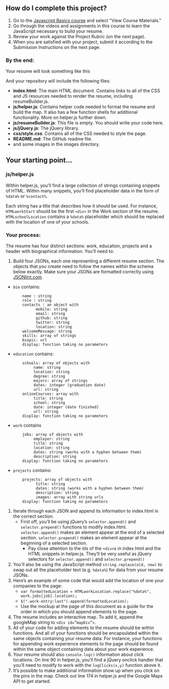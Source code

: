 <div id="readme" class="blob instapaper_body">
    <article class="markdown-body entry-content" itemprop="mainContentOfPage"><h2><a id="user-content-how-do-i-complete-this-project" class="anchor" href="#how-do-i-complete-this-project" aria-hidden="true"><span class="octicon octicon-link"></span></a>How do I complete this project?</h2>

<ol>
<li>Go to the <a href="https://www.udacity.com/course/ud804">Javascript Basics course</a> and select "View Course Materials."</li>
<li>Go through the videos and assignments in this course to learn the JavaScript necessary to build your resume.</li>
<li>Review your work against the Project Rubric (on the next page).</li>
<li>When you are satisfied with your project, submit it according to the Submission Instructions on the next page.</li>
</ol>

<h3><a id="user-content-by-the-end" class="anchor" href="#by-the-end" aria-hidden="true"><span class="octicon octicon-link"></span></a>By the end:</h3>

<p>Your resume will look something like this
<a href="https://camo.githubusercontent.com/f4c154444bc91d29cab9f120a480277f673015f5/687474703a2f2f692e696d6775722e636f6d2f7057553158626c2e706e67" target="_blank"><img src="https://camo.githubusercontent.com/f4c154444bc91d29cab9f120a480277f673015f5/687474703a2f2f692e696d6775722e636f6d2f7057553158626c2e706e67" alt="" data-canonical-src="http://i.imgur.com/pWU1Xbl.png" style="max-width:100%;"></a></p>

<p>And your repository will include the following files:</p>

<ul>
<li><strong>index.html</strong>: The main HTML document. Contains links to all of the CSS and JS resources needed to render the resume, including resumeBuilder.js.</li>
<li><strong>js/helper.js</strong>: Contains helper code needed to format the resume and build the map. It also has a few function shells for additional functionality. More on helper.js further down.</li>
<li><strong>js/resumeBuilder.js</strong>: This file is empty. You should write your code here.</li>
<li><strong>js/jQuery.js</strong>: The jQuery library.</li>
<li><strong>css/style.css</strong>: Contains all of the CSS needed to style the page.</li>
<li><strong>README.md</strong>: 
The GitHub readme file.</li>
<li>and some images in the images directory.</li>
</ul>

<h2><a id="user-content-your-starting-point" class="anchor" href="#your-starting-point" aria-hidden="true"><span class="octicon octicon-link"></span></a>Your starting point...</h2>

<h3><a id="user-content-jshelperjs" class="anchor" href="#jshelperjs" aria-hidden="true"><span class="octicon octicon-link"></span></a>js/helper.js</h3>

<p>Within helper.js, you’ll find a large collection of strings containing snippets of HTML. Within many snippets, you’ll find placeholder data in the form of <code>%data%</code> or <code>%contact%</code>.</p>

<p>Each string has a title that describes how it should be used. For instance, <code>HTMLworkStart</code> should be the first <code>&lt;div&gt;</code> in the Work section of the resume. <code>HTMLschoolLocation</code> contains a <code>%data%</code> placeholder which should be replaced with the location of one of your schools.</p>

<h3><a id="user-content-your-process" class="anchor" href="#your-process" aria-hidden="true"><span class="octicon octicon-link"></span></a>Your process:</h3>

<p>The resume has four distinct sections: work, education, projects and a header with biographical information. You’ll need to:</p>

<ol>
<li><p>Build four JSONs, each one representing a different resume section. The objects that you create need to follow the names within the schema below exactly. Make sure your JSONs are formatted correctly using <a href="http://jsonlint.com/" target="_blank">JSONlint.com</a>.</p></li>
</ol>

<ul>
<li><p><code>bio</code> contains:</p>

<pre><code>    name : string
    role : string
    contacts : an object with
          mobile: string
          email: string 
          github: string
          twitter: string 
          location: string
    welcomeMessage: string 
    skills: array of strings
    biopic: url
    display: function taking no parameters
</code></pre></li>
<li><p><code>education</code> contains:</p>

<pre><code>    schools: array of objects with
         name: string
         location: string
         degree: string
         majors: array of strings
         dates: integer (graduation date)
         url: string
    onlineCourses: array with
         title: string
         school: string
         date: integer (date finished)
         url: string
    display: function taking no parameters
</code></pre></li>
<li><p><code>work</code> contains</p>

<pre><code>    jobs: array of objects with
         employer: string 
         title: string 
         location: string 
         dates: string (works with a hyphen between them)
         description: string 
    display: function taking no parameters
</code></pre></li>
<li><p><code>projects</code> contains:</p>

<pre><code>    projects: array of objects with
          title: string 
          dates: string (works with a hyphen between them)
          description: string
          images: array with string urls
    display: function taking no parameters
</code></pre></li>
</ul>

<ol>
<li>Iterate through each JSON and append its information to index.html in the correct section.

<ul>
<li>First off, you’ll be using jQuery’s <code>selector.append()</code> and <code>selector.prepend()</code> functions to modify index.html. <code>selector.append()</code> makes an element appear at the end of a selected section. <code>selector.prepend()</code> makes an element appear at the beginning of a selected section.

<ul>
<li>Pay close attention to the ids of the <code>&lt;div&gt;</code>s in index.html and the HTML snippets in helper.js. They’ll be very useful as jQuery selectors for <code>selector.append()</code> and <code>selector.prepend()</code></li>
</ul></li>
</ul></li>
<li>You’ll also be using the JavaScript method <code>string.replace(old, new)</code> to swap out all the placeholder text (e.g. <code>%data%</code>) for data from your resume JSONs.</li>
<li>Here’s an example of some code that would add the location of one your companies to the page:

<ul>
<li><code>var formattedLocation = HTMLworkLocation.replace("%data%", work.jobs[job].location);</code></li>
<li><code>$(".work-entry:last").append(formattedLocation);</code></li>
<li>Use the mockup at the page of this document as a guide for the order in which you should append elements to the page.</li>
</ul></li>
<li>The resume includes an interactive map. To add it, append the googleMap string to <code>&lt;div id=”mapDiv”&gt;</code>.</li>
<li>All of your code for adding elements to the resume should be within functions. And all of your functions should be encapsulated within the same objects containing your resume data. For instance, your functions for appending work experience elements to the page should be found within the same object containing data about your work experience.</li>
<li>Your resume should also <code>console.log()</code> information about click locations. On line 90 in helper.js, you’ll find a jQuery onclick handler that you’ll need to modify to work with the <code>logClicks(x,y)</code> function above it.</li>
<li>It’s possible to make additional information show up when you click on the pins in the map. Check out line 174 in helper.js and the Google Maps API to get started.</li>
